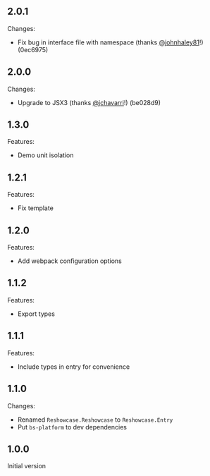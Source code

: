 ## 2.0.1

Changes:

- Fix bug in interface file with namespace (thanks [@johnhaley81](https://github.com/johnhaley81)!) (0ec6975)

## 2.0.0

Changes:

- Upgrade to JSX3 (thanks [@jchavarri](https://github.com/jchavarri)!) (be028d9)

## 1.3.0

Features:

- Demo unit isolation

## 1.2.1

Features:

- Fix template

## 1.2.0

Features:

- Add webpack configuration options

## 1.1.2

Features:

- Export types

## 1.1.1

Features:

- Include types in entry for convenience

## 1.1.0

Changes:

- Renamed `Reshowcase.Reshowcase` to `Reshowcase.Entry`
- Put `bs-platform` to dev dependencies

## 1.0.0

Initial version
